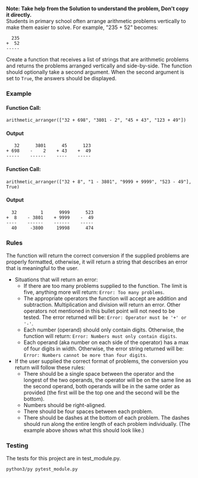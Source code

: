 **Note: Take help from the Solution to understand the problem, Don't copy it directly.**\
Students in primary school often arrange arithmetic problems vertically to make them easier to solve. For example, "235 + 52" becomes:
```
  235
+  52
-----
```
Create a function that receives a list of strings that are arithmetic problems and returns the problems arranged vertically and side-by-side. The function should optionally take a second argument. When the second argument is set to `True`, the answers should be displayed.

### Example
#### Function Call:
```
arithmetic_arranger(["32 + 698", "3801 - 2", "45 + 43", "123 + 49"])
```

#### Output
```
   32      3801      45      123
+ 698    -    2    + 43    +  49
-----    ------    ----    -----
```
#### Function Call:
```
arithmetic_arranger(["32 + 8", "1 - 3801", "9999 + 9999", "523 - 49"], True)
```
#### Output
```
  32         1      9999      523
+  8    - 3801    + 9999    -  49
----    ------    ------    -----
  40     -3800     19998      474
```

### Rules
The function will return the correct conversion if the supplied problems are properly formatted, otherwise, it will return a string that describes an error that is meaningful to the user.

- Situations that will return an error:
  - If there are too many problems supplied to the function. The limit is five, anything more will return: `Error: Too many problems`.
  - The appropriate operators the function will accept are addition and subtraction. Multiplication and division will return an error. Other operators not mentioned in this bullet point will not need to be tested. The error returned will be: `Error: Operator must be '+' or '-'`.
  - Each number (operand) should only contain digits. Otherwise, the function will return: `Error: Numbers must only contain digits`.
  - Each operand (aka number on each side of the operator) has a max of four digits in width. Otherwise, the error string returned will be: `Error: Numbers cannot be more than four digits`.
- If the user supplied the correct format of problems, the conversion you return will follow these rules:
  - There should be a single space between the operator and the longest of the two operands, the operator will be on the same line as the second operand, both operands will be in the same order as provided (the first will be the top one and the second will be the bottom).
  - Numbers should be right-aligned.
  - There should be four spaces between each problem.
  - There should be dashes at the bottom of each problem. The dashes should run along the entire length of each problem individually. (The example above shows what this should look like.)

### Testing
The tests for this project are in test_module.py.
```
python3/py pytest_module.py
```

